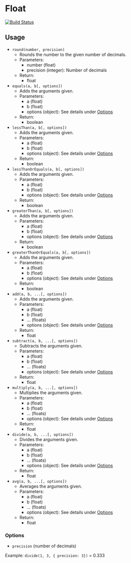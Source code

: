 # Float
[![Build Status](https://travis-ci.org/mstorgaard/float.png)](https://travis-ci.org/mstorgaard/float)

## Usage
* `round(number, precision)`
   * Rounds the number to the given number of decimals.
   * Parameters:
      * number (float)
      * precision (integer): Number of decimals
   * Return:
      * float
* `equals(a, b[, options])`
   * Adds the arguments given.
   * Parameters:
      * a (float)
      * b (float)
      * options (object): See details under [Options](#options)
   * Return:
      * boolean
* `lessThan(a, b[, options])`
   * Adds the arguments given.
   * Parameters:
      * a (float)
      * b (float)
      * options (object): See details under [Options](#options)
   * Return:
      * boolean
* `lessThanOrEquals(a, b[, options])`
   * Adds the arguments given.
   * Parameters:
      * a (float)
      * b (float)
      * options (object): See details under [Options](#options)
   * Return:
      * boolean
* `greaterThan(a, b[, options])`
   * Adds the arguments given.
   * Parameters:
      * a (float)
      * b (float)
      * options (object): See details under [Options](#options)
   * Return:
      * boolean
* `greaterThanOrEquals(a, b[, options])`
   * Adds the arguments given.
   * Parameters:
      * a (float)
      * b (float)
      * options (object): See details under [Options](#options)
   * Return:
      * boolean
* `add(a, b, ...[, options])`
   * Adds the arguments given.
   * Parameters:
      * a (float)
      * b (float)
      * ... (floats)
      * options (object): See details under [Options](#options)
   * Return:
      * float
* `subtract(a, b, ...[, options])`
   * Subtracts the arguments given.
   * Parameters:
      * a (float)
      * b (float)
      * ... (floats)
      * options (object): See details under [Options](#options)
   * Return:
      * float
* `multiply(a, b, ...[, options])`
   * Multiplies the arguments given.
   * Parameters:
      * a (float)
      * b (float)
      * ... (floats)
      * options (object): See details under [Options](#options)
   * Return:
      * float
* `divide(a, b, ...[, options])`
   * Divides the arguments given.
   * Parameters:
      * a (float)
      * b (float)
      * ... (floats)
      * options (object): See details under [Options](#options)
   * Return:
      * float
* `avg(a, b, ...[, options])`
   * Averages the arguments given.
   * Parameters:
      * a (float)
      * b (float)
      * ... (floats)
      * options (object): See details under [Options](#options)
   * Return:
      * float

### Options
* `precision` (number of decimals)

Example: `divide(1, 3, { precision: 3})` = 0.333
